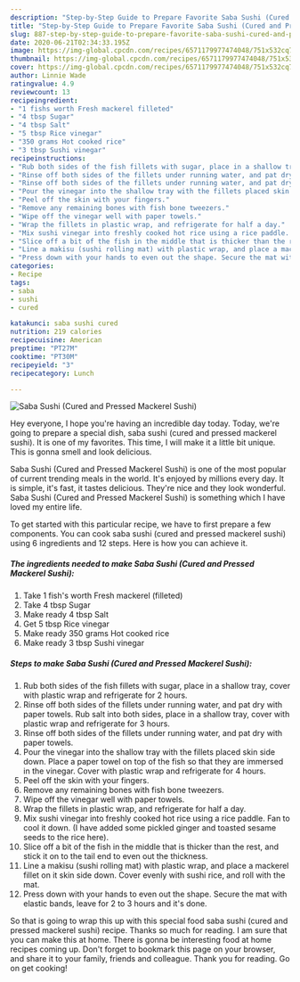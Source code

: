 ```yaml
---
description: "Step-by-Step Guide to Prepare Favorite Saba Sushi (Cured and Pressed Mackerel Sushi)"
title: "Step-by-Step Guide to Prepare Favorite Saba Sushi (Cured and Pressed Mackerel Sushi)"
slug: 887-step-by-step-guide-to-prepare-favorite-saba-sushi-cured-and-pressed-mackerel-sushi
date: 2020-06-21T02:34:33.195Z
image: https://img-global.cpcdn.com/recipes/6571179977474048/751x532cq70/saba-sushi-cured-and-pressed-mackerel-sushi-recipe-main-photo.jpg
thumbnail: https://img-global.cpcdn.com/recipes/6571179977474048/751x532cq70/saba-sushi-cured-and-pressed-mackerel-sushi-recipe-main-photo.jpg
cover: https://img-global.cpcdn.com/recipes/6571179977474048/751x532cq70/saba-sushi-cured-and-pressed-mackerel-sushi-recipe-main-photo.jpg
author: Linnie Wade
ratingvalue: 4.9
reviewcount: 13
recipeingredient:
- "1 fishs worth Fresh mackerel filleted"
- "4 tbsp Sugar"
- "4 tbsp Salt"
- "5 tbsp Rice vinegar"
- "350 grams Hot cooked rice"
- "3 tbsp Sushi vinegar"
recipeinstructions:
- "Rub both sides of the fish fillets with sugar, place in a shallow tray, cover with plastic wrap and refrigerate for 2 hours."
- "Rinse off both sides of the fillets under running water, and pat dry with paper towels. Rub salt into both sides, place in a shallow tray, cover with plastic wrap and refrigerate for 3 hours."
- "Rinse off both sides of the fillets under running water, and pat dry with paper towels."
- "Pour the vinegar into the shallow tray with the fillets placed skin side down. Place a paper towel on top of the fish so that they are immersed in the vinegar. Cover with plastic wrap and refrigerate for 4 hours."
- "Peel off the skin with your fingers."
- "Remove any remaining bones with fish bone tweezers."
- "Wipe off the vinegar well with paper towels."
- "Wrap the fillets in plastic wrap, and refrigerate for half a day."
- "Mix sushi vinegar into freshly cooked hot rice using a rice paddle. Fan to cool it down. (I have added some pickled ginger and toasted sesame seeds to the rice here)."
- "Slice off a bit of the fish in the middle that is thicker than the rest, and stick it on to the tail end to even out the thickness."
- "Line a makisu (sushi rolling mat) with plastic wrap, and place a mackerel fillet on it skin side down. Cover evenly with sushi rice, and roll with the mat."
- "Press down with your hands to even out the shape. Secure the mat with elastic bands, leave for 2 to 3 hours and it&#39;s done."
categories:
- Recipe
tags:
- saba
- sushi
- cured

katakunci: saba sushi cured 
nutrition: 219 calories
recipecuisine: American
preptime: "PT27M"
cooktime: "PT30M"
recipeyield: "3"
recipecategory: Lunch

---
```



![Saba Sushi (Cured and Pressed Mackerel Sushi)](https://img-global.cpcdn.com/recipes/6571179977474048/751x532cq70/saba-sushi-cured-and-pressed-mackerel-sushi-recipe-main-photo.jpg)

Hey everyone, I hope you're having an incredible day today. Today, we're going to prepare a special dish, saba sushi (cured and pressed mackerel sushi). It is one of my favorites. This time, I will make it a little bit unique. This is gonna smell and look delicious.



Saba Sushi (Cured and Pressed Mackerel Sushi) is one of the most popular of current trending meals in the world. It's enjoyed by millions every day. It is simple, it's fast, it tastes delicious. They're nice and they look wonderful. Saba Sushi (Cured and Pressed Mackerel Sushi) is something which I have loved my entire life.


To get started with this particular recipe, we have to first prepare a few components. You can cook saba sushi (cured and pressed mackerel sushi) using 6 ingredients and 12 steps. Here is how you can achieve it.

<!--inarticleads1-->

##### The ingredients needed to make Saba Sushi (Cured and Pressed Mackerel Sushi):

1. Take 1 fish&#39;s worth Fresh mackerel (filleted)
1. Take 4 tbsp Sugar
1. Make ready 4 tbsp Salt
1. Get 5 tbsp Rice vinegar
1. Make ready 350 grams Hot cooked rice
1. Make ready 3 tbsp Sushi vinegar




<!--inarticleads2-->

##### Steps to make Saba Sushi (Cured and Pressed Mackerel Sushi):

1. Rub both sides of the fish fillets with sugar, place in a shallow tray, cover with plastic wrap and refrigerate for 2 hours.
1. Rinse off both sides of the fillets under running water, and pat dry with paper towels. Rub salt into both sides, place in a shallow tray, cover with plastic wrap and refrigerate for 3 hours.
1. Rinse off both sides of the fillets under running water, and pat dry with paper towels.
1. Pour the vinegar into the shallow tray with the fillets placed skin side down. Place a paper towel on top of the fish so that they are immersed in the vinegar. Cover with plastic wrap and refrigerate for 4 hours.
1. Peel off the skin with your fingers.
1. Remove any remaining bones with fish bone tweezers.
1. Wipe off the vinegar well with paper towels.
1. Wrap the fillets in plastic wrap, and refrigerate for half a day.
1. Mix sushi vinegar into freshly cooked hot rice using a rice paddle. Fan to cool it down. (I have added some pickled ginger and toasted sesame seeds to the rice here).
1. Slice off a bit of the fish in the middle that is thicker than the rest, and stick it on to the tail end to even out the thickness.
1. Line a makisu (sushi rolling mat) with plastic wrap, and place a mackerel fillet on it skin side down. Cover evenly with sushi rice, and roll with the mat.
1. Press down with your hands to even out the shape. Secure the mat with elastic bands, leave for 2 to 3 hours and it&#39;s done.




So that is going to wrap this up with this special food saba sushi (cured and pressed mackerel sushi) recipe. Thanks so much for reading. I am sure that you can make this at home. There is gonna be interesting food at home recipes coming up. Don't forget to bookmark this page on your browser, and share it to your family, friends and colleague. Thank you for reading. Go on get cooking!
